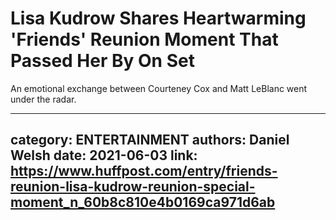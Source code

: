 # Lisa Kudrow Shares Heartwarming 'Friends' Reunion Moment That Passed Her By On Set

An emotional exchange between Courteney Cox and Matt LeBlanc went under the radar.

---
category: ENTERTAINMENT
authors: Daniel Welsh
date: 2021-06-03
link: https://www.huffpost.com/entry/friends-reunion-lisa-kudrow-reunion-special-moment_n_60b8c810e4b0169ca971d6ab
---
